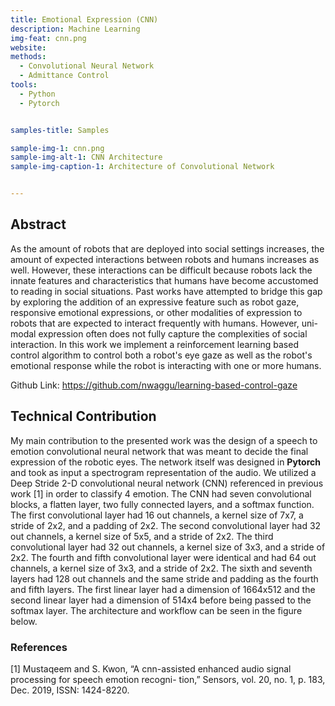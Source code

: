 ```yaml
---
title: Emotional Expression (CNN)
description: Machine Learning
img-feat: cnn.png
website: 
methods:
  - Convolutional Neural Network
  - Admittance Control
tools:
  - Python
  - Pytorch


samples-title: Samples

sample-img-1: cnn.png
sample-img-alt-1: CNN Architecture 
sample-img-caption-1: Architecture of Convolutional Network


---
```



## Abstract
As the amount of robots that are deployed into social settings increases, the amount of expected interactions between robots and humans increases as well. However, these interactions can be difficult because robots lack the innate features and characteristics that humans have become accustomed to reading in social situations. Past works have attempted to bridge this gap by exploring the addition of an expressive feature such as robot gaze, responsive emotional expressions, or other modalities of expression to robots that are expected to interact frequently with humans. However, uni-modal expression often does not fully capture the complexities of social interaction. In this work we implement a reinforcement learning based control algorithm to control both a robot's eye gaze as well as the robot's emotional response while the robot is interacting with one or more humans.        

Github Link: https://github.com/nwaggu/learning-based-control-gaze 

## Technical Contribution
My main contribution to the presented work was the design of a speech to emotion convolutional neural network that was meant to decide the final expression of the robotic eyes. The network itself was designed in **Pytorch** and took as input a spectrogram representation of the audio. We utilized a Deep Stride 2-D convolutional neural network (CNN) referenced in previous work [1] in order to classify 4 emotion. The CNN had seven convolutional blocks, a flatten layer, two fully connected layers, and a softmax function. The first convolutional layer had 16 out channels, a kernel size of 7x7, a stride of 2x2, and a padding of 2x2. The second convolutional layer had 32 out channels, a kernel size of 5x5, and a stride of 2x2. The third convolutional layer had 32 out channels, a kernel size of 3x3, and a stride of 2x2. The fourth and fifth convolutional layer were identical and had 64 out channels, a kernel size of 3x3, and a stride of 2x2. The sixth and seventh layers had 128 out channels and the same stride and padding as the fourth and fifth layers. The first linear layer had a dimension of 1664x512 and the second linear layer had a dimension of 514x4 before being passed to the softmax layer. The architecture and workflow can be seen in the figure below. 

### References
[1] Mustaqeem and S. Kwon, “A cnn-assisted enhanced
audio signal processing for speech emotion recogni-
tion,” Sensors, vol. 20, no. 1, p. 183, Dec. 2019, ISSN:
1424-8220.